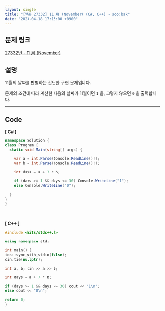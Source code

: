 ```yaml
---
layout: single
title: "[백준 27332] 11 月 (November) (C#, C++) - soo:bak"
date: "2023-04-18 17:15:00 +0900"
---
```


## 문제 링크
  [27332번 - 11 月 (November)](https://www.acmicpc.net/problem/27332)

## 설명
11월의 날짜를 판별하는 간단한 구현 문제입니다. <br>

문제의 조건에 따라 계산한 다음의 날짜가 11월이면 `1` 을, 그렇지 않으면 `0` 을 출력합니다. <br>

- - -

## Code
<b>[ C# ] </b>
<br>

  ```c#
namespace Solution {
  class Program {
    static void Main(string[] args) {

      var a = int.Parse(Console.ReadLine()!);
      var b = int.Parse(Console.ReadLine()!);

      int days = a + 7 * b;

      if (days >= 1 && days <= 30) Console.WriteLine("1");
      else Console.WriteLine("0");

    }
  }
}
  ```
<br><br>
<b>[ C++ ] </b>
<br>

  ```c++
#include <bits/stdc++.h>

using namespace std;

int main() {
  ios::sync_with_stdio(false);
  cin.tie(nullptr);

  int a, b; cin >> a >> b;

  int days = a + 7 * b;

  if (days >= 1 && days <= 30) cout << "1\n";
  else cout << "0\n";

  return 0;
}
  ```
